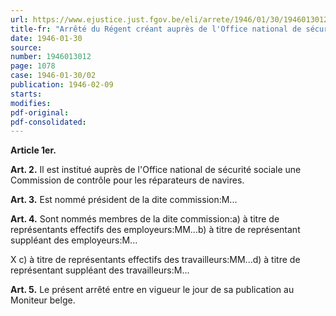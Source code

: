 ```yaml
---
url: https://www.ejustice.just.fgov.be/eli/arrete/1946/01/30/1946013012/justel
title-fr: "Arrêté du Régent créant auprès de l'Office national de sécurité sociale de la Commission de contrôle pour les réparateurs de navires, et nommant le président et les membres."
date: 1946-01-30
source:
number: 1946013012
page: 1078
case: 1946-01-30/02
publication: 1946-02-09
starts:
modifies:
pdf-original:
pdf-consolidated:
---
```


**Article 1er.** <disposition modificative.>

**Art. 2.** Il est institué auprès de l'Office national de sécurité sociale une Commission de contrôle pour les réparateurs de navires.

**Art. 3.** Est nommé président de la dite commission:M...

**Art. 4.** Sont nommés membres de la dite commission:a) à titre de représentants effectifs des employeurs:MM...b) à titre de représentant suppléant des employeurs:M...

X c) à titre de représentants effectifs des travailleurs:MM...d) à titre de représentant suppléant des travailleurs:M...

**Art. 5.** Le présent arrêté entre en vigueur le jour de sa publication au Moniteur belge.
